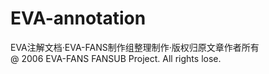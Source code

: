 # EVA-annotation
EVA注解文档·EVA-FANS制作组整理制作·版权归原文章作者所有</br>@ 2006 EVA-FANS FANSUB Project. All rights lose.
